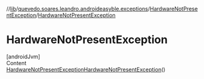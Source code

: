 //[lib](../../index.md)/[quevedo.soares.leandro.androideasyble.exceptions](../index.md)/[HardwareNotPresentException](index.md)/[HardwareNotPresentException](-hardware-not-present-exception.md)



# HardwareNotPresentException  
[androidJvm]  
Content  
[HardwareNotPresentException](index.md)[HardwareNotPresentException](-hardware-not-present-exception.md)()  
  



